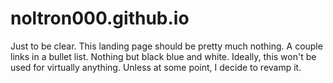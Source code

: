 # noltron000.github.io
Just to be clear. This landing page should be pretty much nothing. A couple links in a bullet list. Nothing but black blue and white. Ideally, this won't be used for virtually anything. Unless at some point, I decide to revamp it.
